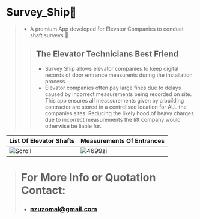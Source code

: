 # Survey_Ship🚢
> - A premium App developed for Elevator Companies to conduct shaft surveys 💒
>> ## The Elevator Technicians Best Friend
>> * Survey Ship allows elevator companies to keep digital records of door entrance measurents during the installation process. 
>> * Elevator companies often pay large fines due to delays caused by incorrect measurements being recorded on site. This app ensures all meassurements given by a building contractor are stored in a centrelised location for ALL the companies sites. Reducing the likely hood of heavy charges due to incorrect measurements the lift company would otherwise be liable for.


| List Of Elevator Shafts| Measurements Of Entrances|
|-----|-----|
| ![Scroll](https://user-images.githubusercontent.com/17411265/85650737-701d0d80-b6a6-11ea-9bc3-caeff011abc5.gif) | ![4699zi](https://user-images.githubusercontent.com/17411265/85650329-a1e1a480-b6a5-11ea-8012-ebdcf897b82c.gif) | 

> # For More Info or Quotation Contact:
> - ### nzuzomal@gmail.com
